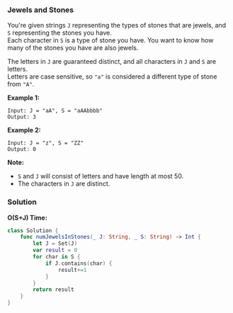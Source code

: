 
### Jewels and Stones

You're given strings `J` representing the types of stones that are jewels, and `S` representing the stones you have.</br>
Each character in `S` is a type of stone you have.  You want to know how many of the stones you have are also jewels.

The letters in `J` are guaranteed distinct, and all characters in `J` and `S` are letters.</br>
Letters are case sensitive, so `"a"` is considered a different type of stone from `"A"`.

__Example 1:__
```
Input: J = "aA", S = "aAAbbbb"
Output: 3
```
__Example 2:__
```
Input: J = "z", S = "ZZ"
Output: 0
```

__Note:__
* `S` and `J` will consist of letters and have length at most 50.
* The characters in `J` are distinct.

### Solution
__O(S+J) Time:__
```Swift
class Solution {
    func numJewelsInStones(_ J: String, _ S: String) -> Int {
        let J = Set(J)
        var result = 0
        for char in S {
            if J.contains(char) {
                result+=1
            }
        }
        return result
    }
}
```